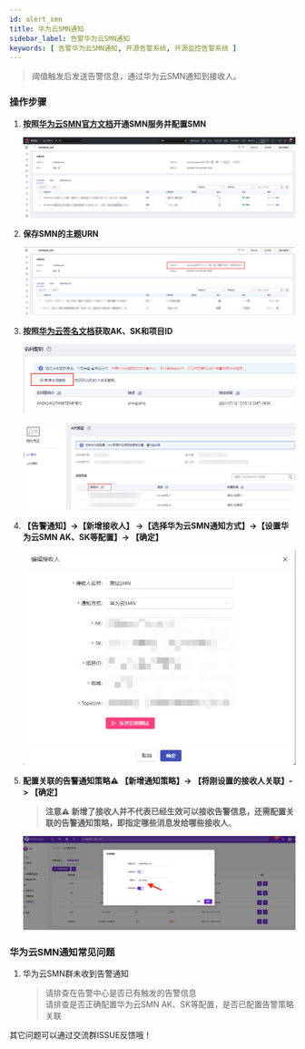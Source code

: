 ```yaml
---
id: alert_smn
title: 华为云SMN通知
sidebar_label: 告警华为云SMN通知
keywords: [ 告警华为云SMN通知, 开源告警系统, 开源监控告警系统 ]
---
```


> 阈值触发后发送告警信息，通过华为云SMN通知到接收人。

### 操作步骤

1. **按照[华为云SMN官方文档](https://support.huaweicloud.com/qs-smn/smn_json.html)开通SMN服务并配置SMN**

    ![alert-notice-10](/img/docs/help/alert-notice-10.png)

2. **保存SMN的主题URN**

    ![alert-notice-11](/img/docs/help/alert-notice-11.png)

3. **按照[华为云签名文档](https://support.huaweicloud.com/devg-apisign/api-sign-provide.html)获取AK、SK和项目ID**

    ![alert-notice-12](/img/docs/help/alert-notice-12.png)

    ![alert-notice-13](/img/docs/help/alert-notice-13.png)

4. **【告警通知】->【新增接收人】 ->【选择华为云SMN通知方式】->【设置华为云SMN AK、SK等配置】-> 【确定】**

    ![alert-notice-14](/img/docs/help/alert-notice-14.png)

5. **配置关联的告警通知策略⚠️ 【新增通知策略】-> 【将刚设置的接收人关联】-> 【确定】**

    > **注意⚠️ 新增了接收人并不代表已经生效可以接收告警信息，还需配置关联的告警通知策略，即指定哪些消息发给哪些接收人**。

    ![email](/img/docs/help/alert-notice-4.png)

### 华为云SMN通知常见问题

1. 华为云SMN群未收到告警通知

   > 请排查在告警中心是否已有触发的告警信息  
   > 请排查是否正确配置华为云SMN AK、SK等配置，是否已配置告警策略关联

其它问题可以通过交流群ISSUE反馈哦！
